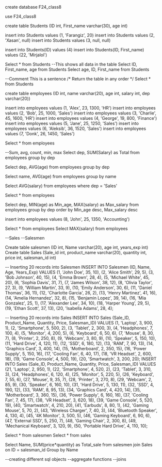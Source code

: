 create database F24_class8

use F24_class8

create table Students (ID int, First_name varchar(30), age int)

insert into Students values (1, 'Farangiz', 20)
insert into Students values (2, 'Xasan', null)
insert into Students values (3, null, null)

insert into Students(ID) values (4)
insert into Students(ID, First_name) values (22, 'Mirjalol')

Select * from Students	--This shows all data in the table
Select ID, First_name, age from Students
Select age, ID, First_name from Students

--Comment This is a sentence
/*
Return the table
in any order
*/
Select * from Students

create table employees (ID int, name varchar(20), age int, salary int, dep varchar(20))

insert into employees values (1, 'Alex', 23, 1300, 'HR')
insert into employees values (2, 'Bob', 25, 1000, 'Sales')
insert into employees values (3, 'Charlie', 45, 1600, 'HR')
insert into employees values (4, 'George', 19, 800, 'Finance')
insert into employees values (5, 'Jane', 25, 1250, 'Sales')
insert into employees values (6, 'Aleksib', 36, 1520, 'Sales')
insert into employees values (7, 'Donk', 26, 1450, 'Sales')


Select * from employees

--Sum, avg, count, min, max
Select dep, SUM(Salary) as Total from employees
group by dep

Select dep, AVG(age) from employees
group by dep

Select name, AVG(age) from employees
group by name

Select AVG(salary) from employees
where dep = 'Sales'

Select * from employees

Select dep, MIN(age) as Min_age, MAX(salary) as Max_salary from employees
group by dep
order by Min_age desc, Max_salary desc

insert into employees values (8, 'John', 25, 1350, 'Accounting')

Select * from employees
Select MAX(salary) from employees

--Sales
--Salesmen

Create table salesmen (ID int, Name varchar(20), age int, years_exp int)
Create table Sales (Sale_id int, product_name varchar(20), quantity int, price int, salesman_id int)


-- Inserting 20 records into Salesmen
INSERT INTO Salesmen (ID, Name, Age, Years_Exp) VALUES
(1, 'John Doe', 35, 10),
(2, 'Alice Smith', 29, 5),
(3, 'Bob Johnson', 40, 15),
(4, 'Emma Brown', 28, 4),
(5, 'Michael White', 45, 20),
(6, 'Sophia Davis', 31, 7),
(7, 'James Wilson', 38, 12),
(8, 'Olivia Taylor', 27, 3),
(9, 'William Martin', 33, 9),
(10, 'Emily Anderson', 30, 6),
(11, 'Daniel Thomas', 36, 11),
(12, 'Charlotte Garcia', 26, 2),
(13, 'Henry Martinez', 41, 16),
(14, 'Amelia Hernandez', 32, 8),
(15, 'Benjamin Lopez', 39, 14),
(16, 'Mia Gonzalez', 25, 1),
(17, 'Alexander Lee', 34, 10),
(18, 'Harper Young', 29, 5),
(19, 'Ethan Scott', 37, 13),
(20, 'Isabella Adams', 28, 4);

-- Inserting 20 records into Sales
INSERT INTO Sales (Sale_ID, Product_Name, Quantity, Price, Salesman_ID) VALUES
(1, 'Laptop', 3, 900, 1),
(2, 'Smartphone', 5, 500, 2),
(3, 'Tablet', 2, 300, 3),
(4, 'Headphones', 7, 100, 4),
(5, 'Monitor', 4, 200, 5),
(6, 'Keyboard', 6, 50, 6),
(7, 'Mouse', 8, 30, 7),
(8, 'Printer', 2, 250, 8),
(9, 'Webcam', 3, 80, 9),
(10, 'Speaker', 5, 150, 10),
(11, 'Hard Drive', 4, 120, 11),
(12, 'SSD', 6, 180, 12),
(13, 'RAM', 7, 90, 13),
(14, 'Graphics Card', 3, 400, 14),
(15, 'Motherboard', 2, 350, 15),
(16, 'Power Supply', 5, 150, 16),
(17, 'Cooling Fan', 6, 40, 17),
(18, 'VR Headset', 2, 600, 18),
(19, 'Game Console', 4, 500, 19),
(20, 'Smartwatch', 3, 200, 20);
INSERT INTO Sales (Sale_ID, Product_Name, Quantity, Price, Salesman_ID) VALUES
(21, 'Laptop', 2, 950, 1),
(22, 'Smartphone', 4, 520, 2),
(23, 'Tablet', 3, 310, 3),
(24, 'Headphones', 6, 120, 4),
(25, 'Monitor', 5, 220, 5),
(26, 'Keyboard', 7, 55, 6),
(27, 'Mouse', 9, 35, 7),
(28, 'Printer', 3, 270, 8),
(29, 'Webcam', 2, 85, 9),
(30, 'Speaker', 6, 160, 10),
(31, 'Hard Drive', 5, 130, 11),
(32, 'SSD', 4, 190, 12),
(33, 'RAM', 8, 95, 13),
(34, 'Graphics Card', 4, 420, 14),
(35, 'Motherboard', 3, 360, 15),
(36, 'Power Supply', 6, 160, 16),
(37, 'Cooling Fan', 7, 45, 17),
(38, 'VR Headset', 3, 620, 18),
(39, 'Game Console', 5, 520, 19),
(40, 'Smartwatch', 4, 210, 20),
(41, 'Earbuds', 8, 80, 1),
(42, 'Gaming Mouse', 5, 70, 2),
(43, 'Wireless Charger', 7, 40, 3),
(44, 'Bluetooth Speaker', 4, 130, 4),
(45, '4K Monitor', 3, 500, 5),
(46, 'Gaming Keyboard', 6, 90, 6),
(47, 'External SSD', 5, 250, 7),
(48, 'Gaming Chair', 2, 300, 8),
(49, 'Mechanical Keyboard', 3, 120, 9),
(50, 'Portable Hard Drive', 4, 110, 10);

Select * from salesmen
Select * from sales

Select 
	Name, 
	SUM(price*quantity) as Total_sale 
from salesmen join Sales
on ID = salesman_id
Group by Name

--creating different sql objects
--aggregate functions
--joins
